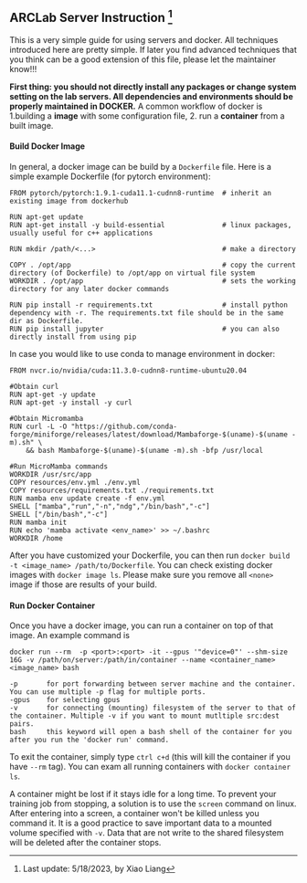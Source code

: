 ## ARCLab Server Instruction [^1]


This is a very simple guide for using servers and docker. All techniques introduced here are pretty simple. If later you find advanced techniques that you think can be a good extension of this file, please let the maintainer know!!!

**First thing: you should not directly install any packages or change system setting on the lab servers. All dependencies and environments should be properly maintained in DOCKER.** A common workflow of docker is 1.building a **image** with some configuration file, 2. run a **container** from a built image.  


#### Build Docker Image

In general, a docker image can be build by a `Dockerfile` file. Here is a simple example Dockerfile (for pytorch environment):

```
FROM pytorch/pytorch:1.9.1-cuda11.1-cudnn8-runtime  # inherit an existing image from dockerhub

RUN apt-get update 
RUN apt-get install -y build-essential              # linux packages, usually useful for c++ applications

RUN mkdir /path/<...>                               # make a directory

COPY . /opt/app                                     # copy the current directory (of Dockerfile) to /opt/app on virtual file system
WORKDIR . /opt/app                                  # sets the working directory for any later docker commands

RUN pip install -r requirements.txt                 # install python dependency with -r. The requirements.txt file should be in the same dir as Dockerfile.
RUN pip install jupyter                             # you can also directly install from using pip
```

In case you would like to use conda to manage environment in docker:

```
FROM nvcr.io/nvidia/cuda:11.3.0-cudnn8-runtime-ubuntu20.04

#Obtain curl
RUN apt-get -y update
RUN apt-get -y install -y curl

#Obtain Micromamba
RUN curl -L -O "https://github.com/conda-forge/miniforge/releases/latest/download/Mambaforge-$(uname)-$(uname -m).sh" \
    && bash Mambaforge-$(uname)-$(uname -m).sh -bfp /usr/local

#Run MicroMamba commands
WORKDIR /usr/src/app
COPY resources/env.yml ./env.yml 
COPY resources/requirements.txt ./requirements.txt
RUN mamba env update create -f env.yml
SHELL ["mamba","run","-n","ndg","/bin/bash","-c"]
SHELL ["/bin/bash","-c"]
RUN mamba init
RUN echo 'mamba activate <env_name>' >> ~/.bashrc
WORKDIR /home
```

After you have customized your Dockerfile, you can then run `docker build -t <image_name> /path/to/Dockerfile`. You can check existing docker images with `docker image ls`. Please make sure you remove all `<none>` image if those are results of your build.


#### Run Docker Container

Once you have a docker image, you can run a container on top of that image. An example command is

```
docker run --rm  -p <port>:<port> -it --gpus '"device=0"' --shm-size 16G -v /path/on/server:/path/in/container --name <container_name> <image_name> bash
```

```
-p       for port forwarding between server machine and the container. You can use multiple -p flag for multiple ports.
-gpus    for selecting gpus
-v       for connecting (mounting) filesystem of the server to that of the container. Multiple -v if you want to mount mutltiple src:dest pairs.
bash     this keyword will open a bash shell of the container for you after you run the 'docker run' command.
```

To exit the container, simply type `ctrl c+d` (this will kill the container if you have `--rm` tag). You can exam all running containers with `docker container ls`. 

A container might be lost if it stays idle for a long time. To prevent your training job from stopping, a solution is to use the `screen` command on linux. After entering into a screen, a container won't be killed unless you command it. It is a good practice to save important data to a mounted volume specified with `-v`. Data that are not write to the shared filesystem will be deleted after the container stops.

[^1]: Last update: 5/18/2023, by Xiao Liang 
